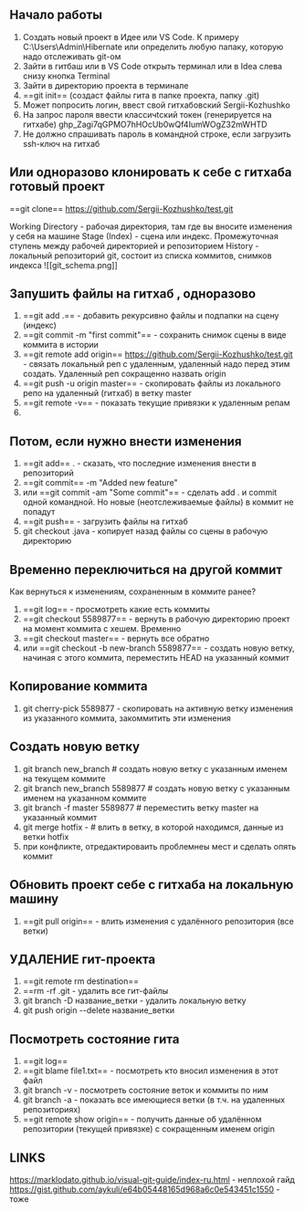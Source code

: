 ## Начало работы
1. Создать новый проект в Идее или VS Code. К примеру C:\Users\Admin\Hibernate или определить любую папаку, которую надо отслеживать git-ом
2. Зайти в гитбаш или в VS Code открыть терминал или в Idea слева снизу кнопка Terminal
3. Зайти в директорию проекта в терминале 
4. ==git init== (создаст файлы гита в папке проекта, папку .git)
5. Может попросить логин, ввест свой гитхабовский Sergii-Kozhushko
6. На запрос пароля ввести классичtский токен (генерируется на гитхабе) 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
7. Не должно спрашивать пароль в командной строке, если загрузить ssh-ключ на гитхаб

## Или одноразово клонировать к себе с гитхаба готовый проект
==git clone== https://github.com/Sergii-Kozhushko/test.git


Working Directory - рабочая директория, там где вы вносите изменения у себя на машине
Stage (Index) - сцена или индекс. Промежуточная ступень между рабочей директорией и репозиторием
History - локальный репозиторий git, состоит из списка коммитов, снимков индекса
![[git_schema.png]]
## Запушить файлы на гитхаб , одноразово
1. ==git add .== - добавить рекурсивно файлы и подпапки на сцену (индекс)
2. ==git commit -m "first commit"==  - сохранить снимок сцены в виде коммита в истории 
3. ==git remote add origin== https://github.com/Sergii-Kozhushko/test.git - связать локальный реп с удаленным, удаленный надо перед этим создать. Удаленный реп сокращенно назвать origin
4. ==git push -u origin master== - скопировать файлы из локального репо на удаленный (гитхаб) в ветку master
5. ==git remote -v== - показать текущие привязки к удаленным репам
6. 
## Потом, если нужно внести изменения
1. ==git add== . - сказать, что последние изменения внести в репозиторий
2. ==git commit== -m "Added new feature" 
3. или ==git commit -am "Some commit"== - сделать add . и commit одной командной. Но новые (неотслеживаемые файлы) в коммит не попадут
4. ==git push== - загрузить файлы на гитхаб
5. git checkout .java - копирует назад файлы со сцены в рабочую директорию

## Временно переключиться на другой коммит
Как вернуться к изменениям, сохраненным в коммите ранее?
1. ==git log== - просмотреть какие есть коммиты
2. ==git checkout 5589877== - вернуть в рабочую директорию проект на момент коммита с хешем. Временно
3. ==git checkout master== - вернуть все обратно
4. или ==git checkout -b new-branch 5589877== - создать новую ветку, начиная с этого коммита, переместить HEAD на указанный коммит
## Копирование коммита
1. git cherry-pick 5589877 - скопировать на активную ветку изменения из указанного коммита, закоммитить эти изменения
## Создать новую ветку
1. git branch new_branch      # создать новую ветку с указанным именем на текущем коммите
2. git branch new_branch 5589877 # создать новую ветку с указанным именем на указанном коммите
3. git branch -f master 5589877  # переместить ветку master на указанный коммит
4. git merge hotfix - # влить в ветку, в которой находимся, данные из ветки hotfix
5. при конфликте, отредактироваить проблемнеы мест и сделать опять коммит

## Обновить проект себе с гитхаба на локальную машину
1. ==git pull origin== - влить изменения с удалённого репозитория (все ветки)

## УДАЛЕНИЕ гит-проекта
1. ==git remote rm destination==
2. ==rm -rf .git - удалить все гит-файлы
3. git branch -D название_ветки - удалить локальную ветку
4. git push origin --delete название_ветки
## Посмотреть состояние гита
1. ==git log==
2. ==git blame file1.txt== - посмотреть кто вносил изменения в этот файл
3. git branch -v - посмотреть состояние веток и коммиты по ним
4. git branch -a - показать все имеющиеся ветки (в т.ч. на удаленных репозиториях)
5. ==git remote show origin== - получить данные об удалённом репозитории (текущей привязке) с сокращенным именем origin


## LINKS
https://marklodato.github.io/visual-git-guide/index-ru.html  - неплохой гайд
https://gist.github.com/aykuli/e64b05448165d968a6c0e543451c1550 - тоже


